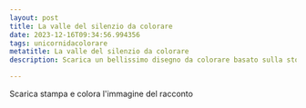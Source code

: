 ```yaml
---
layout: post
title: La valle del silenzio da colorare
date: 2023-12-16T09:34:56.994356
tags: unicornidacolorare
metatitle: La valle del silenzio da colorare
description: Scarica un bellissimo disegno da colorare basato sulla storia La valle del silenzio

---
```

Scarica stampa e colora l'immagine del racconto
        